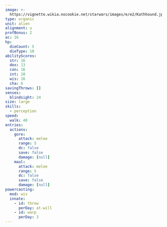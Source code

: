 ```yaml
---
image: >-
  https://vignette.wikia.nocookie.net/starwars/images/e/e2/Kathhound.jpg/revision/latest/scale-to-width-down/439?cb=20091106175830
type: organic
unit: alien
alignment: u
profBonus: 2
ac: 16
hp:
  dieCount: 5
  dieType: 10
abilityScores:
  str: 16
  dex: 13
  con: 16
  int: 10
  wis: 16
  cha: 6
savingThrows: []
senses:
  blindsight: 24
size: large
skills:
  - perception
speed:
  walk: 40
entries:
  actions:
    gore:
      attack: melee
      range: 5
      dc: false
      save: false
      damage: [null]
    maul:
      attack: melee
      range: 5
      dc: false
      save: false
      damage: [null]
powercasting:
  mod: wis
  innate:
    - id: throw
      perDay: at-will
    - id: warp
      perDay: 3
---
```

